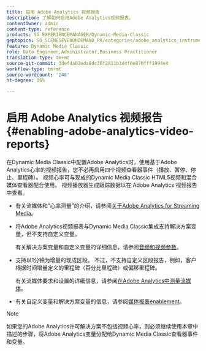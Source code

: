 ```yaml
---
title: 启用 Adobe Analytics 视频报告
description: 了解如何启用Adobe Analytics视频报表。
contentOwner: admin
content-type: reference
products: SG_EXPERIENCEMANAGER/Dynamic-Media-Classic
geptopics: SG_SCENESEVENONDEMAND_PK/categories/adobe_analytics_instrumentation_kit
feature: Dynamic Media Classic
role: Data Engineer,Administrator,Business Practitioner
translation-type: tm+mt
source-git-commit: 3def4a02eda8dc36f2811b3d4f0e870fff1994e4
workflow-type: tm+mt
source-wordcount: '248'
ht-degree: 16%

---
```



# 启用 Adobe Analytics 视频报告{#enabling-adobe-analytics-video-reports}

在Dynamic Media Classic中配置Adobe Analytics时，使用基于Adobe Analytics心率的视频报告，您不必再启用四个视频查看器事件（播放、暂停、停止、里程碑）。 视频心率可与现成的Dynamic Media Classic HTML5视频和混合媒体查看器配合使用。 视频播放器生成跟踪数据以在 Adobe Analytics 视频报告中查看。

* 有关流媒体和“心率测量”的介绍，请参阅[关于Adobe Analytics for Streaming Media](https://experienceleague.adobe.com/docs/media-analytics/using/media-overview.html#about-adobe-analytics-for-streaming-media)。

* 将Adobe Analytics视频报表与Dynamic Media Classic集成支持解决方案变量，但不支持自定义变量。

   有关解决方案变量和自定义变量的详细信息，请参阅[音频和视频参数](https://experienceleague.adobe.com/docs/media-analytics/using/metrics-and-metadata/audio-video-parameters.html#metrics-and-metadata)。

* 支持以1分钟为增量的现成区段。 不过，不支持自定义区段报告，例如，客户根据时间增量定义的里程碑（百分比里程碑）或偏移里程碑。

   有关流媒体要求和设置的详细信息，请参阅[在Adobe Analytics中测量流媒体](https://experienceleague.adobe.com/docs/media-analytics/using/media-overview.html)。

* 有关自定义变量和解决方案变量的信息，请参阅[媒体报表enablement](https://experienceleague.adobe.com/docs/media-analytics/using/media-reports/media-reports-enable.html?lang=en#media-reports)。

>[!NOTE]
>
>如果您的Adobe Analytics许可解决方案不包括视频心率，则必须继续使用本章中描述的步骤，将Adobe Analytics变量分配给Dynamic Media Classic查看器事件和变量。

